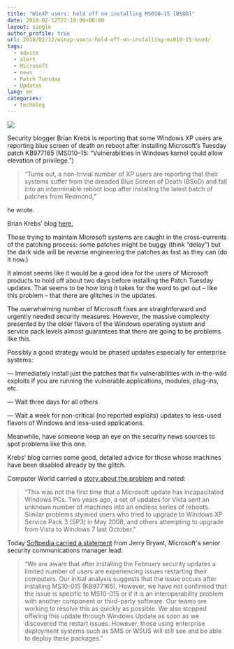 ```yaml
---
title: "WinXP users: hold off on installing MS010–15 [BSOD]"
date: 2010-02-12T22:19:00+00:00
layout: single
author_profile: true
url: 2010/02/12/winxp-users-hold-off-on-installing-ms010-15-bsod/
tags:
  - advice
  - alert
  - Microsoft
  - news
  - Patch Tuesday
  - Updates
lang: en
categories: 
  - techblog
---
```

[![](http://2.bp.blogspot.com/_vaUVXcmC3OI/S3XMfr_sDcI/AAAAAAAAA7A/FDl9fMhi3yk/s640/bsod.png)](http://2.bp.blogspot.com/_vaUVXcmC3OI/S3XMfr_sDcI/AAAAAAAAA7A/FDl9fMhi3yk/s1600-h/bsod.png)

Security blogger Brian Krebs is reporting that some Windows XP users are reporting blue screen of death on reboot after installing Microsoft’s Tuesday patch KB977165 (MS010–15: “Vulnerabilities in Windows kernel could allow elevation of privilege.”)

> “Turns out, a non-trivial number of XP users are reporting that their systems suffer from the dreaded Blue Screen of Death (BSoD) and fall into an interminable reboot loop after installing the latest batch of patches from Redmond,”

he wrote.

Brian Krebs’ blog [here.](http://www.krebsonsecurity.com/2010/02/new-patches-cause-bsod-for-some-windows-xp-users/#more-1003)

Those trying to maintain Microsoft systems are caught in the cross-currents of the patching process: some patches might be buggy (think “delay”) but the dark side will be reverse engineering the patches as fast as they can (do it now.)

It almost seems like it would be a good idea for the users of Microsoft products to hold off about two days before installing the Patch Tuesday updates. That seems to be how long it takes for the word to get out – like this problem – that there are glitches in the updates.

The overwhelming number of Microsoft fixes are straightforward and urgently needed security measures. However, the massive complexity presented by the older flavors of the Windows operating system and service pack levels almost guarantees that there are going to be problems like this.

Possibly a good strategy would be phased updates especially for enterprise systems:

— Immediately install just the patches that fix vulnerabilities with in-the-wild exploits if you are running the vulnerable applications, modules, plug-ins, etc.

— Wait three days for all others

— Wait a week for non-critical (no reported exploits) updates to less-used flavors of Windows and less-used applications.

Meanwhile, have someone keep an eye on the security news sources to spot problems like this one.

Krebs’ blog carries some good, detailed advice for those whose machines have been disabled already by the glitch.

Computer World carried a [story about the problem](http://www.computerworld.com/s/article/9155419/Windows_patch_cripples_XP_with_blue_screen_users_claim?taxonomyId=89) and noted:

 > “This was not the first time that a Microsoft update has incapacitated Windows PCs. Two years ago, a set of updates for Vista sent an unknown number of machines into an endless series of reboots. Similar problems stymied users who tried to upgrade to Windows XP Service Pack 3 (SP3) in May 2008, and others attempting to upgrade from Vista to Windows 7 last October.”

Today [Softpedia carried a statement](http://news.softpedia.com/news/Windows-Blue-Screens-of-Death-after-Patch-for-17-Year-Old-Vulnerability-Is-Applied-134808.shtml) from Jerry Bryant, Microsoft's senior security communications manager lead:  

> “We are aware that after installing the February security updates a limited number of users are experiencing issues restarting their computers. Our initial analysis suggests that the issue occurs after installing MS10-015 (KB977165). However, we have not confirmed that the issue is specific to MS10-015 or if it is an interoperability problem with another component or third-party software. Our teams are working to resolve this as quickly as possible. We also stopped offering this update through Windows Update as soon as we discovered the restart issues. However, those using enterprise deployment systems such as SMS or WSUS will still see and be able to deploy these packages.”